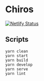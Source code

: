 # Chiros

[![Netlify Status](https://api.netlify.com/api/v1/badges/3ebcd353-f64d-49c0-88c7-aa389349051a/deploy-status)](https://app.netlify.com/sites/chiros/deploys)

## Scripts

```
yarn clean
yarn start
yarn build
yarn develop
yarn serve
yarn lint
```
